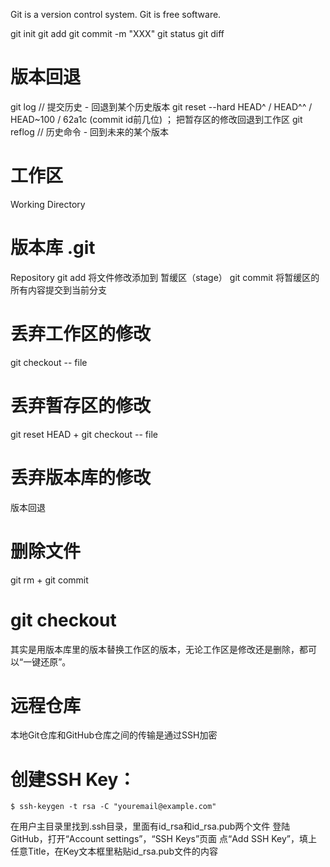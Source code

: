Git is a version control system.
Git is free software.

git init
git add
git commit -m "XXX"
git status
git diff

# 版本回退
git log  // 提交历史 - 回退到某个历史版本
git reset --hard HEAD^  / HEAD^^ / HEAD~100 / 62a1c (commit id前几位)  ； 把暂存区的修改回退到工作区
git reflog // 历史命令 - 回到未来的某个版本

# 工作区
Working Directory

# 版本库 .git
Repository
git add 将文件修改添加到 暂缓区（stage）
git commit 将暂缓区的所有内容提交到当前分支

# 丢弃工作区的修改
git checkout -- file

# 丢弃暂存区的修改
git reset HEAD <file> + git checkout -- file

# 丢弃版本库的修改
版本回退

# 删除文件
git rm + git commit

# git checkout
其实是用版本库里的版本替换工作区的版本，无论工作区是修改还是删除，都可以“一键还原”。

# 远程仓库
本地Git仓库和GitHub仓库之间的传输是通过SSH加密

# 创建SSH Key：
    $ ssh-keygen -t rsa -C "youremail@example.com"
在用户主目录里找到.ssh目录，里面有id_rsa和id_rsa.pub两个文件
登陆GitHub，打开“Account settings”，“SSH Keys”页面
点“Add SSH Key”，填上任意Title，在Key文本框里粘贴id_rsa.pub文件的内容
